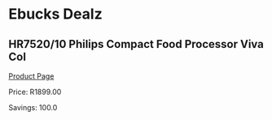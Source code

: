 
# Ebucks Dealz
## HR7520/10 Philips Compact Food Processor Viva Col
[Product Page](https://www.ebucks.com/web/shop/productSelected.do?prodId=1165772147&catId=704987863)

Price: R1899.00

Savings: 100.0


	